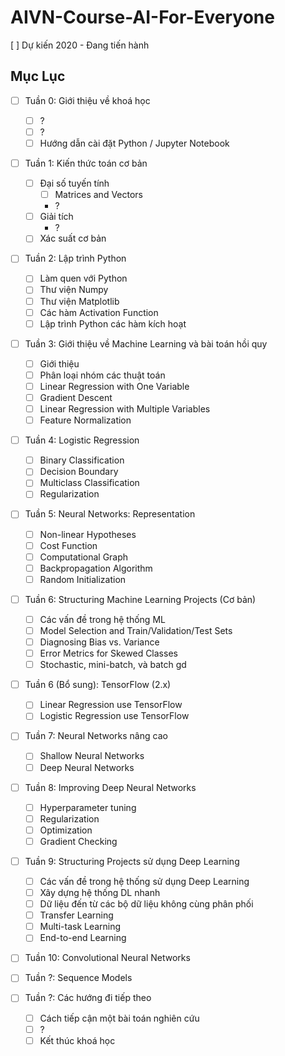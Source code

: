 # AIVN-Course-AI-For-Everyone

[ ] Dự kiến 2020 - Đang tiến hành 

## Mục Lục 

- [ ] Tuần 0: Giới thiệu về khoá học
  - [ ] ?
  - [ ] ?
  - [ ] Hướng dẫn cài đặt Python / Jupyter Notebook 

- [ ] Tuần 1: Kiến thức toán cơ bản 
  - [ ] Đại số tuyến tính
    - [ ] Matrices and Vectors
    - ?
  - [ ] Giải tích
    - ?
  - [ ] Xác suất cơ bản 
  
- [ ] Tuần 2: Lập trình Python 
  - [ ] Làm quen với Python 
  - [ ] Thư viện Numpy
  - [ ] Thư viện Matplotlib 
  - [ ] Các hàm Activation Function 
  - [ ] Lập trình Python các hàm kích hoạt 
  
- [ ] Tuần 3: Giới thiệu về Machine Learning và bài toán hồi quy
  - [ ] Giới thiệu
  - [ ] Phân loại nhóm các thuật toán 
  - [ ] Linear Regression with One Variable
  - [ ] Gradient Descent
  - [ ] Linear Regression with Multiple Variables
  - [ ] Feature Normalization
  
- [ ] Tuần 4: Logistic Regression
  - [ ] Binary Classification
  - [ ] Decision Boundary
  - [ ] Multiclass Classification
  - [ ] Regularization

- [ ] Tuần 5: Neural Networks: Representation
  - [ ] Non-linear Hypotheses
  - [ ] Cost Function
  - [ ] Computational Graph 
  - [ ] Backpropagation Algorithm
  - [ ] Random Initialization
  
- [ ] Tuần 6: Structuring Machine Learning Projects (Cơ bản)
  - [ ] Các vấn đề trong hệ thống ML 
  - [ ] Model Selection and Train/Validation/Test Sets
  - [ ] Diagnosing Bias vs. Variance
  - [ ] Error Metrics for Skewed Classes
  - [ ] Stochastic, mini-batch, và batch gd
  
- [ ] Tuần 6 (Bổ sung): TensorFlow (2.x)
  - [ ] Linear Regression use TensorFlow
  - [ ] Logistic Regression use TensorFlow

- [ ] Tuần 7: Neural Networks nâng cao
  - [ ] Shallow Neural Networks
  - [ ] Deep Neural Networks
  
- [ ] Tuần 8: Improving Deep Neural Networks
  - [ ] Hyperparameter tuning
  - [ ] Regularization
  - [ ] Optimization
  - [ ] Gradient Checking
  
- [ ] Tuần 9: Structuring Projects sử dụng Deep Learning
  - [ ] Các vấn đề trong hệ thống sử dụng Deep Learning
  - [ ] Xây dựng hệ thống DL nhanh 
  - [ ] Dữ liệu đến từ các bộ dữ liệu không cùng phân phối 
  - [ ] Transfer Learning 
  - [ ] Multi-task Learning
  - [ ] End-to-end Learning 
  
- [ ] Tuần 10: Convolutional Neural Networks

- [ ] Tuần ?: Sequence Models

- [ ] Tuần ?: Các hướng đi tiếp theo 
  - [ ] Cách tiếp cận một bài toán nghiên cứu 
  - [ ] ? 
  - [ ] Kết thúc khoá học 
